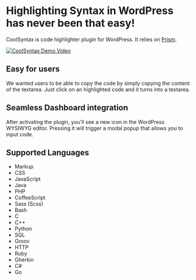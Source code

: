 # Highlighting Syntax in WordPress has never been that easy! #

CoolSyntax is code highlighter plugin for WordPress. It relies on [Prism](http://prismjs.com/).

[![CoolSyntax Demo Video](http://i.imgur.com/VG0vJlx.png)](http://www.youtube.com/watch?v=lIb1XJFRVpY)

## Easy for users ##

We wanted users to be able to copy the code by simply copying the content of the textarea. Just click on an highlighted code and it turns into a textarea.

## Seamless Dashboard integration ##

After activating the plugin, you'll see a new icon in the WordPress WYSIWYG editor. Pressing it will trigger a modal popup that allows you to input code.

## Supported Languages ##
- Markup
- CSS
- JavaScript
- Java
- PHP
- CoffeeScript
- Sass (Scss)
- Bash
- C
- C++
- Python
- SQL
- Groov
- HTTP
- Ruby
- Gherkin
- C#
- Go
